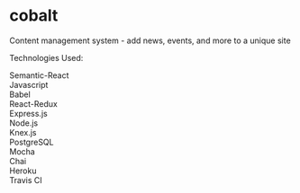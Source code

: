 # cobalt
Content management system - add news, events, and more to a unique site

Technologies Used: 

Semantic-React<br>
Javascript<br>
Babel<br>
React-Redux<br>
Express.js<br>
Node.js<br>
Knex.js<br>
PostgreSQL<br>
Mocha<br>
Chai<br>
Heroku<br>
Travis CI
